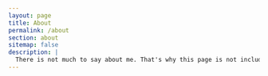 ```yaml
---
layout: page
title: About
permalink: /about
section: about
sitemap: false
description: |
  There is not much to say about me. That's why this page is not included in the navigation.
---
```

